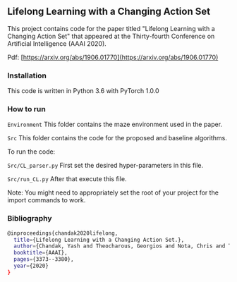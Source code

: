 ## Lifelong Learning with a Changing Action Set

This project contains code for the paper titled "Lifelong Learning with a Changing Action Set" that appeared at the Thirty-fourth Conference on Artificial Intelligence (AAAI 2020).

Pdf: [https://arxiv.org/abs/1906.01770](https://arxiv.org/abs/1906.01770) 


### Installation

This code is written in Python 3.6 with PyTorch 1.0.0


### How to run

`Environment` This folder contains the maze environment used in the paper.

`Src` This folder contains the code for the proposed and baseline algorithms.


To run the code:

 `Src/CL_parser.py` First set the desired hyper-parameters in this file.
 
 `Src/run_CL.py` After that execute this file.
 
 Note: You might need to appropriately set the root of your project for the import commands to work.
 

### Bibliography

```bash
@inproceedings{chandak2020lifelong,
  title={Lifelong Learning with a Changing Action Set.},
  author={Chandak, Yash and Theocharous, Georgios and Nota, Chris and Thomas, Philip S},
  booktitle={AAAI},
  pages={3373--3380},
  year={2020}
}

 